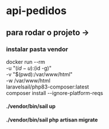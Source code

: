 
 # api-pedidos


## para rodar o projeto ->

### instalar pasta vendor 
docker run --rm \
    -u "$(id -u):$(id -g)" \
    -v "$(pwd):/var/www/html" \
    -w /var/www/html \
    laravelsail/php83-composer:latest \
    composer install --ignore-platform-reqs


#### ./vendor/bin/sail up
#### ./vendor/bin/sail php artisan migrate
